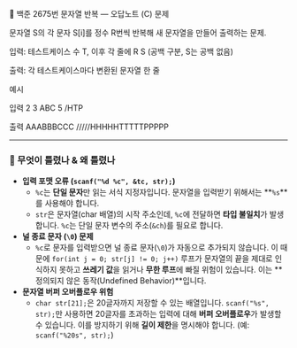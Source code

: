📘 백준 2675번 문자열 반복 — 오답노트 (C)
문제

문자열 S의 각 문자 S[i]를 정수 R번씩 반복해 새 문자열을 만들어 출력하는 문제.

입력: 테스트케이스 수 T, 이후 각 줄에 R S (공백 구분, S는 공백 없음)

출력: 각 테스트케이스마다 변환된 문자열 한 줄

예시

입력
2
3 ABC
5 /HTP

출력
AAABBBCCC
/////HHHHHTTTTTPPPPP

---
### 🧨 무엇이 틀렸나 & 왜 틀렸나

* **입력 포맷 오류 (`scanf("%d %c", &tc, str);`)**
    * `%c`는 **단일 문자**만 읽는 서식 지정자입니다. 문자열을 입력받기 위해서는 **`%s`**를 사용해야 합니다.
    * `str`은 문자열(char 배열)의 시작 주소인데, `%c`에 전달하면 **타입 불일치**가 발생합니다. `%c`는 단일 문자 변수의 주소(`&ch`)를 필요로 합니다.
* **널 종료 문자 (`\0`) 문제**
    * `%c`로 문자를 입력받으면 널 종료 문자(`\0`)가 자동으로 추가되지 않습니다. 이 때문에 `for(int j = 0; str[j] != 0; j++)` 루프가 문자열의 끝을 제대로 인식하지 못하고 **쓰레기 값**을 읽거나 **무한 루프**에 빠질 위험이 있습니다. 이는 **정의되지 않은 동작(Undefined Behavior)**입니다.
* **문자열 버퍼 오버플로우 위험**
    * `char str[21];`은 20글자까지 저장할 수 있는 배열입니다. `scanf("%s", str);`만 사용하면 20글자를 초과하는 입력에 대해 **버퍼 오버플로우**가 발생할 수 있습니다. 이를 방지하기 위해 **길이 제한**을 명시해야 합니다. (예: `scanf("%20s", str);`)
